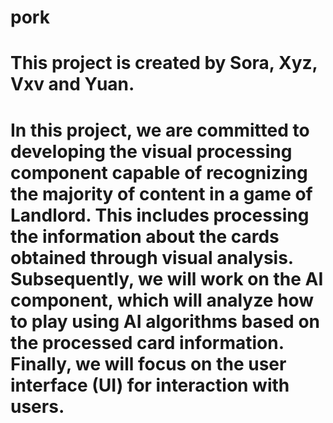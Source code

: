 # pork
# This project is created by Sora, Xyz, Vxv and Yuan.
# In this project, we are committed to developing the visual processing component capable of recognizing the majority of content in a game of Landlord. This includes processing the information about the cards obtained through visual analysis. Subsequently, we will work on the AI component, which will analyze how to play using AI algorithms based on the processed card information. Finally, we will focus on the user interface (UI) for interaction with users.
#